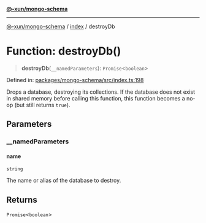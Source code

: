 [**@-xun/mongo-schema**](../../README.md)

***

[@-xun/mongo-schema](../../README.md) / [index](../README.md) / destroyDb

# Function: destroyDb()

> **destroyDb**(`__namedParameters`): `Promise`\<`boolean`\>

Defined in: [packages/mongo-schema/src/index.ts:198](https://github.com/Xunnamius/mongo-utils/blob/7b25b3728184acdc4dd308dd54ecbebd6fc132bd/packages/mongo-schema/src/index.ts#L198)

Drops a database, destroying its collections. If the database does not exist
in shared memory before calling this function, this function becomes a no-op
(but still returns `true`).

## Parameters

### \_\_namedParameters

#### name

`string`

The name or alias of the database to destroy.

## Returns

`Promise`\<`boolean`\>
